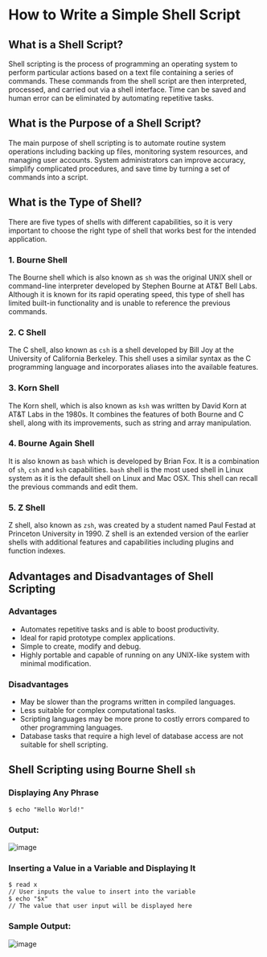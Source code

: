 # **How to Write a Simple Shell Script**
## What is a Shell Script?
Shell scripting is the process of programming an operating system to perform particular actions based on a text file
containing a series of commands. These commands from the shell script are then interpreted, processed, and carried out via a
shell interface. Time can be saved and human error can be eliminated by automating repetitive tasks.
## What is the Purpose of a Shell Script?
The main purpose of shell scripting is to automate routine system operations including backing up files, monitoring system
resources, and managing user accounts. System administrators can improve accuracy, simplify complicated procedures, and save
time by turning a set of commands into a script.
## What is the Type of Shell?
There are five types of shells with different capabilities, so it is very important to choose the right type of shell that
works best for the intended application.
### 1. **Bourne Shell**
   The Bourne shell which is also known as `sh` was the original UNIX shell or command-line interpreter developed by Stephen
   Bourne at AT&T Bell Labs. Although it is known for its rapid operating speed, this type of shell has limited built-in
   functionality and is unable to reference the previous commands.

### 2. **C Shell**
   The C shell, also known as `csh` is a shell developed by Bill Joy at the University of California Berkeley. This shell
   uses a similar syntax as the C programming language and incorporates aliases into the available features.
### 3. **Korn Shell**
   The Korn shell, which is also known as `ksh` was written by David Korn at AT&T Labs in the 1980s. It combines the
   features of both Bourne and C shell, along with its improvements, such as string and array manipulation.
### 4. **Bourne Again Shell**
   It is also known as `bash` which is developed by Brian Fox. It is a combination of `sh`, `csh` and `ksh` capabilities.
   `bash` shell is the most used shell in Linux system as it is the default shell on Linux and Mac OSX. This shell can
   recall the previous commands and edit them.
### 5. **Z Shell**
   Z shell, also known as `zsh`, was created by a student named Paul Festad at Princeton University in 1990. Z shell is an
   extended version of the earlier shells with additional features and capabilities including plugins and function indexes.

## Advantages and Disadvantages of Shell Scripting
### Advantages
* Automates repetitive tasks and is able to boost productivity.
* Ideal for rapid prototype complex applications.
* Simple to create, modify and debug.
* Highly portable and capable of running on any UNIX-like system with minimal modification.

### Disadvantages
* May be slower than the programs written in compiled languages.
* Less suitable for complex computational tasks.
* Scripting languages may be more prone to costly errors compared to other programming languages.
* Database tasks that require a high level of database access are not suitable for shell scripting.

## **Shell Scripting using Bourne Shell `sh`**
### Displaying Any Phrase
```
$ echo "Hello World!"
```
### Output:
![image](https://github.com/addff/2403-ITT440/assets/166004185/74d1e4e9-bf6e-492e-9047-a9d54242cc75)

### Inserting a Value in a Variable and Displaying It
```
$ read x
// User inputs the value to insert into the variable
$ echo "$x"
// The value that user input will be displayed here
```
### Sample Output:
![image](https://github.com/addff/2403-ITT440/assets/166004185/776c3513-ef19-462a-9e22-99ea5065e04c)
